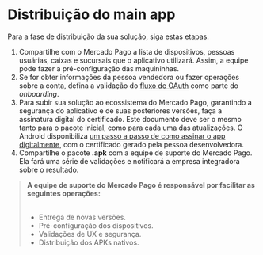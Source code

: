 # Distribuição do main app

Para a fase de distribuição da sua solução, siga estas etapas:

1. Compartilhe com o Mercado Pago a lista de dispositivos, pessoas usuárias, caixas e sucursais que o aplicativo utilizará. Assim, a equipe pode fazer a pré-configuração das maquininhas.
2. Se for obter informações da pessoa vendedora ou fazer operações sobre a conta, defina a validação do [fluxo de OAuth](/developers/pt/docs/main-apps/additional-content/security/oauth/introduction) como parte do _onboarding_.
3. Para subir sua solução ao ecossistema do Mercado Pago, garantindo a segurança do aplicativo e de suas posteriores versões, faça a assinatura digital do certificado. Este documento deve ser o mesmo tanto para o pacote inicial, como para cada uma das atualizações. O Android disponibiliza [um passo a passo de como assinar o app digitalmente](https://developer.android.com/studio/publish/app-signing?hl=pt-br#generate-key), com o certificado gerado pela pessoa desenvolvedora.
4. Compartilhe o pacote **.apk** com a equipe de suporte do Mercado Pago. Ela fará uma série de validações e notificará a empresa integradora sobre o resultado.

> **A equipe de suporte do Mercado Pago é responsável por facilitar as seguintes operações:**
> <br><br>
> - Entrega de novas versões. <br>
> - Pré-configuração dos dispositivos. <br>
> - Validações de UX e segurança. <br>
> - Distribuição dos APKs nativos. <br>